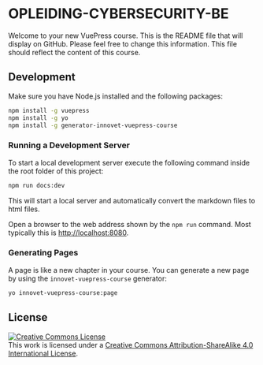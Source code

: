 # OPLEIDING-CYBERSECURITY-BE

Welcome to your new VuePress course. This is the README file that will display on GitHub. Please feel free to change this information. This file should reflect the content of this course.

## Development

Make sure you have Node.js installed and the following packages:

```bash
npm install -g vuepress
npm install -g yo
npm install -g generator-innovet-vuepress-course
```

### Running a Development Server

To start a local development server execute the following command inside the root folder of this project:

```bash
npm run docs:dev
```

This will start a local server and automatically convert the markdown files to html files.

Open a browser to the web address shown by the `npm run` command. Most typically this is [http://localhost:8080](http://localhost:8080).

### Generating Pages

A page is like a new chapter in your course. You can generate a new page by using the `innovet-vuepress-course` generator:

```bash
yo innovet-vuepress-course:page
```

## License

<a rel="license" href="http://creativecommons.org/licenses/by-sa/4.0/"><img alt="Creative Commons License" style="border-width:0" src="https://i.creativecommons.org/l/by-sa/4.0/88x31.png" /></a><br />This work is licensed under a <a rel="license" href="http://creativecommons.org/licenses/by-sa/4.0/">Creative Commons Attribution-ShareAlike 4.0 International License</a>.

